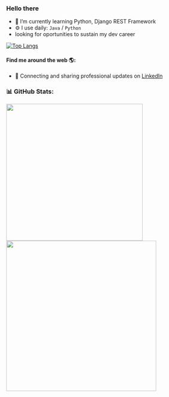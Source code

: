 ### Hello there</h2>

<!--
**besigne/besigne** is a ✨ _special_ ✨ repository because its `README.md` (this file) appears on your GitHub profile.

Here are some ideas to get you started:

- 👯 I’m looking to collaborate on ...
- 🤔 I’m looking for help with ...
- 💬 Ask me about ...
- 📫 How to reach me: ...
- 😄 Pronouns: ...
- ⚡ Fun fact: ...
- 🌱 I’m currently learning ...
- 🏢 I'm currently open to work
- 🔭 I’m currently working on Dati
-->
- 🌱 I’m currently learning Python, Django REST Framework
- ⚙️ I use daily: `Java` / `Python`
- looking for oportunities to sustain my dev career

[![Top Langs](https://github-readme-stats.vercel.app/api/top-langs/?username=besigne&layout=compact&theme=radical)](https://github.com/besigne/github-readme-stats)

#### Find me around the web 🌎:
- 💼 Connecting and sharing professional updates on <a href="https://www.linkedin.com/in/matheus-boesing-285031163/">LinkedIn</a>

### 📊 GitHub Stats:
<img src="https://github-readme-stats-wheat-two-53.vercel.app/api?username=besigne&theme=neon&hide_border=false&include_all_commits=false&count_private=true&rank_icon=github"  width="364px" />                    <img src="https://github-readme-streak-stats.herokuapp.com/?user=besigne&theme=neon&hide_border=false"  width="400px" />
